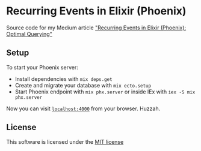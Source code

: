 # Recurring Events in Elixir (Phoenix)
Source code for my Medium article ["Recurring Events in Elixir (Phoenix): Optimal Querying"](https://jakecurreri.medium.com/)

## Setup

To start your Phoenix server:

  * Install dependencies with `mix deps.get`
  * Create and migrate your database with `mix ecto.setup`
  * Start Phoenix endpoint with `mix phx.server` or inside IEx with `iex -S mix phx.server`

Now you can visit [`localhost:4000`](http://localhost:4000) from your browser. Huzzah.

## License
This software is licensed under the [MIT license](https://github.com/jakecurreri/recurring_events_in_elixir/blob/main/LICENSE)
